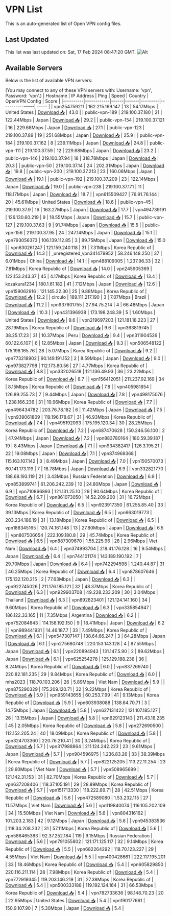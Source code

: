 # VPN List

This is an auto-generated list of Open VPN config files.

## Last Updated

This list was last updated on: Sat, 17 Feb 2024 08:47:20 GMT.
![Alt](https://repobeats.axiom.co/api/embed/186b98318ef1479477931607c1ad7d823f12451f.svg "Repobeats analytics image")

## Available Servers

Below is the list of available VPN servers:

(You may connect to any of these VPN servers with: Username: 'vpn', Password: 'vpn'.)
| Hostname | IP Address | Ping | Speed | Country | OpenVPN Config | Score |
|----------|------------|------|-------|---------|----------------| ----- |
| vpn254759211 | 162.215.169.147 | 13 | 54.17Mbps | United States | [Download 📥](./configs/server_0_US.ovpn) | 43.0 |
| public-vpn-189 | 219.100.37.180 | 21 | 122.44Mbps | Japan | [Download 📥](./configs/server_1_JP.ovpn) | 29.2 |
| public-vpn-154 | 219.100.37.121 | 16 | 229.68Mbps | Japan | [Download 📥](./configs/server_2_JP.ovpn) | 27.1 |
| public-vpn-123 | 219.100.37.89 | 19 | 251.68Mbps | Japan | [Download 📥](./configs/server_3_JP.ovpn) | 25.9 |
| public-vpn-184 | 219.100.37.162 | 8 | 239.11Mbps | Japan | [Download 📥](./configs/server_4_JP.ovpn) | 24.8 |
| public-vpn-111 | 219.100.37.59 | 12 | 229.68Mbps | Japan | [Download 📥](./configs/server_5_JP.ovpn) | 23.2 |
| public-vpn-146 | 219.100.37.94 | 18 | 318.78Mbps | Japan | [Download 📥](./configs/server_6_JP.ovpn) | 20.3 |
| public-vpn-50 | 219.100.37.14 | 24 | 202.31Mbps | Japan | [Download 📥](./configs/server_7_JP.ovpn) | 19.8 |
| public-vpn-200 | 219.100.37.213 | 23 | 160.06Mbps | Japan | [Download 📥](./configs/server_8_JP.ovpn) | 19.1 |
| public-vpn-192 | 219.100.37.209 | 23 | 122.14Mbps | Japan | [Download 📥](./configs/server_9_JP.ovpn) | 19.0 |
| public-vpn-238 | 219.100.37.171 | 11 | 118.17Mbps | Japan | [Download 📥](./configs/server_10_JP.ovpn) | 18.7 |
| vpn615509427 | 76.91.76.144 | 20 | 45.61Mbps | United States | [Download 📥](./configs/server_11_US.ovpn) | 18.6 |
| public-vpn-45 | 219.100.37.9 | 16 | 163.27Mbps | Japan | [Download 📥](./configs/server_12_JP.ovpn) | 17.7 |
| vpn494739191 | 126.130.60.219 | 9 | 18.55Mbps | Japan | [Download 📥](./configs/server_13_JP.ovpn) | 15.7 |
| public-vpn-127 | 219.100.37.63 | 9 | 91.74Mbps | Japan | [Download 📥](./configs/server_14_JP.ovpn) | 15.5 |
| public-vpn-156 | 219.100.37.95 | 24 | 247.14Mbps | Japan | [Download 📥](./configs/server_15_JP.ovpn) | 15.1 |
| vpn793056373 | 106.139.112.85 | 3 | 89.75Mbps | Japan | [Download 📥](./configs/server_16_JP.ovpn) | 15.0 |
| vpn630261247 | 121.159.240.118 | 31 | 7.31Mbps | Korea Republic of | [Download 📥](./configs/server_17_KR.ovpn) | 14.3 |
| _unregistered_vpn341479952 | 58.246.148.250 | 37 | 6.01Mbps | China | [Download 📥](./configs/server_18_CN.ovpn) | 14.1 |
| vpn488109005 | 1.237.96.33 | 32 | 7.81Mbps | Korea Republic of | [Download 📥](./configs/server_19_KR.ovpn) | 14.0 |
| vpn245905369 | 122.153.243.37 | 45 | 4.17Mbps | Korea Republic of | [Download 📥](./configs/server_20_KR.ovpn) | 13.4 |
| kozakura1234 | 180.1.61.182 | 41 | 7.12Mbps | Japan | [Download 📥](./configs/server_21_JP.ovpn) | 12.6 |
| vpn159062916 | 121.145.22.30 | 25 | 9.88Mbps | Korea Republic of | [Download 📥](./configs/server_22_KR.ovpn) | 12.2 |
| circulo | 189.111.217.190 | 3 | 7.07Mbps | Brazil | [Download 📥](./configs/server_23_BR.ovpn) | 11.2 |
| vpn937601755 | 27.94.75.214 | 4 | 66.48Mbps | Japan | [Download 📥](./configs/server_24_JP.ovpn) | 10.3 |
| vpn431396938 | 173.198.248.39 | 5 | 1.60Mbps | United States | [Download 📥](./configs/server_25_US.ovpn) | 9.6 |
| vpn219697203 | 121.181.18.223 | 27 | 28.19Mbps | Korea Republic of | [Download 📥](./configs/server_26_KR.ovpn) | 9.6 |
| vpn363819745 | 38.25.17.23 | 31 | 10.37Mbps | Peru | [Download 📥](./configs/server_27_PE.ovpn) | 9.4 |
| vpn311904526 | 60.122.6.107 | 6 | 12.85Mbps | Japan | [Download 📥](./configs/server_28_JP.ovpn) | 9.3 |
| vpn506548122 | 175.198.165.76 | 28 | 5.07Mbps | Korea Republic of | [Download 📥](./configs/server_29_KR.ovpn) | 9.2 |
| vpn773218902 | 90.149.191.152 | 2 | 8.59Mbps | Japan | [Download 📥](./configs/server_30_JP.ovpn) | 9.0 |
| vpn973827798 | 112.173.80.56 | 27 | 4.77Mbps | Korea Republic of | [Download 📥](./configs/server_31_KR.ovpn) | 8.8 |
| vpn332026518 | 121.136.49.93 | 36 | 23.22Mbps | Korea Republic of | [Download 📥](./configs/server_32_KR.ovpn) | 8.7 |
| vpn156412051 | 211.237.92.169 | 34 | 8.15Mbps | Korea Republic of | [Download 📥](./configs/server_33_KR.ovpn) | 7.8 |
| vpn405981854 | 126.89.255.73 | 7 | 9.44Mbps | Japan | [Download 📥](./configs/server_34_JP.ovpn) | 7.8 |
| vpn498175076 | 1.238.166.236 | 31 | 19.96Mbps | Korea Republic of | [Download 📥](./configs/server_35_KR.ovpn) | 7.7 |
| vpn496434782 | 203.76.78.182 | 6 | 11.42Mbps | Japan | [Download 📥](./configs/server_36_JP.ovpn) | 7.5 |
| vpn939061809 | 119.196.178.67 | 31 | 46.93Mbps | Korea Republic of | [Download 📥](./configs/server_37_KR.ovpn) | 7.4 |
| vpn495192093 | 175.195.120.34 | 30 | 28.25Mbps | Korea Republic of | [Download 📥](./configs/server_38_KR.ovpn) | 7.2 |
| vpn687470628 | 150.246.56.100 | 2 | 47.94Mbps | Japan | [Download 📥](./configs/server_39_JP.ovpn) | 7.2 |
| vpn883780164 | 180.59.39.187 | 19 | 8.43Mbps | Japan | [Download 📥](./configs/server_40_JP.ovpn) | 7.1 |
| vpn934382417 | 126.3.195.21 | 22 | 19.08Mbps | Japan | [Download 📥](./configs/server_41_JP.ovpn) | 7.1 |
| vpn874969368 | 115.163.107.142 | 3 | 8.49Mbps | Japan | [Download 📥](./configs/server_42_JP.ovpn) | 7.0 |
| vpn150570073 | 60.141.173.119 | 7 | 18.78Mbps | Japan | [Download 📥](./configs/server_43_JP.ovpn) | 6.9 |
| vpn332821770 | 188.68.193.119 | 21 | 3.43Mbps | Russian Federation | [Download 📥](./configs/server_44_RU.ovpn) | 6.9 |
| vpn853899741 | 61.206.242.239 | 10 | 24.80Mbps | Japan | [Download 📥](./configs/server_45_JP.ovpn) | 6.9 |
| vpn710866893 | 121.131.25.10 | 29 | 90.64Mbps | Korea Republic of | [Download 📥](./configs/server_46_KR.ovpn) | 6.7 |
| vpn861073050 | 14.52.209.200 | 31 | 16.72Mbps | Korea Republic of | [Download 📥](./configs/server_47_KR.ovpn) | 6.5 |
| vpn923917350 | 61.255.85.40 | 33 | 39.13Mbps | Korea Republic of | [Download 📥](./configs/server_48_KR.ovpn) | 6.5 |
| vpn663019773 | 203.234.186.19 | 31 | 13.18Mbps | Korea Republic of | [Download 📥](./configs/server_49_KR.ovpn) | 6.5 |
| vpn188345165 | 120.74.161.148 | 13 | 27.80Mbps | Japan | [Download 📥](./configs/server_50_JP.ovpn) | 6.5 |
| vpn807506654 | 222.109.180.8 | 29 | 45.74Mbps | Korea Republic of | [Download 📥](./configs/server_51_KR.ovpn) | 6.5 |
| vpn887309670 | 1.55.225.96 | 28 | 2.96Mbps | Viet Nam | [Download 📥](./configs/server_52_VN.ovpn) | 6.4 |
| vpn374993704 | 218.41.176.128 | 16 | 9.54Mbps | Japan | [Download 📥](./configs/server_53_JP.ovpn) | 6.4 |
| vpn744101174 | 143.189.190.192 | 7 | 29.70Mbps | Japan | [Download 📥](./configs/server_54_JP.ovpn) | 6.4 |
| vpn742294598 | 1.240.44.87 | 31 | 46.25Mbps | Korea Republic of | [Download 📥](./configs/server_55_KR.ovpn) | 6.4 |
| vpn878607646 | 175.132.120.215 | 2 | 77.63Mbps | Japan | [Download 📥](./configs/server_56_JP.ovpn) | 6.3 |
| vpn922745026 | 211.176.185.121 | 32 | 48.37Mbps | Korea Republic of | [Download 📥](./configs/server_57_KR.ovpn) | 6.3 |
| vpn929903708 | 49.228.233.209 | 30 | 3.04Mbps | Thailand | [Download 📥](./configs/server_58_TH.ovpn) | 6.3 |
| vpn892823401 | 121.124.141.160 | 34 | 9.60Mbps | Korea Republic of | [Download 📥](./configs/server_59_KR.ovpn) | 6.3 |
| vpn335854947 | 186.122.33.165 | 11 | 7.35Mbps | Argentina | [Download 📥](./configs/server_60_AR.ovpn) | 6.2 |
| vpn752084843 | 114.158.192.150 | 9 | 18.41Mbps | Japan | [Download 📥](./configs/server_61_JP.ovpn) | 6.2 |
| vpn989441931 | 14.46.187.7 | 33 | 7.49Mbps | Korea Republic of | [Download 📥](./configs/server_62_KR.ovpn) | 6.1 |
| vpn547307147 | 138.64.66.247 | 3 | 64.28Mbps | Japan | [Download 📥](./configs/server_63_JP.ovpn) | 6.1 |
| vpn275680748 | 220.153.143.128 | 4 | 87.55Mbps | Japan | [Download 📥](./configs/server_64_JP.ovpn) | 6.1 |
| vpn220894943 | 131.147.5.90 | 2 | 89.62Mbps | Japan | [Download 📥](./configs/server_65_JP.ovpn) | 6.1 |
| vpn625254278 | 125.129.188.236 | 36 | 8.24Mbps | Korea Republic of | [Download 📥](./configs/server_66_KR.ovpn) | 6.0 |
| vpn837269740 | 220.82.181.235 | 29 | 9.84Mbps | Korea Republic of | [Download 📥](./configs/server_67_KR.ovpn) | 6.0 |
| mhs2023 | 118.70.103.206 | 26 | 5.89Mbps | Viet Nam | [Download 📥](./configs/server_68_VN.ovpn) | 5.9 |
| vpn875290329 | 175.209.120.71 | 32 | 9.22Mbps | Korea Republic of | [Download 📥](./configs/server_69_KR.ovpn) | 5.9 |
| vpn959143655 | 60.253.7.99 | 41 | 9.13Mbps | Korea Republic of | [Download 📥](./configs/server_70_KR.ovpn) | 5.9 |
| vpn603938088 | 138.64.70.71 | 3 | 14.75Mbps | Japan | [Download 📥](./configs/server_71_JP.ovpn) | 5.8 |
| vpn627131422 | 121.107.185.127 | 26 | 13.15Mbps | Japan | [Download 📥](./configs/server_72_JP.ovpn) | 5.8 |
| vpn629123143 | 211.43.18.235 | 45 | 2.05Mbps | Korea Republic of | [Download 📥](./configs/server_73_KR.ovpn) | 5.8 |
| vpn272690500 | 112.152.205.24 | 40 | 18.09Mbps | Korea Republic of | [Download 📥](./configs/server_74_KR.ovpn) | 5.8 |
| vpn324703360 | 220.76.210.41 | 30 | 3.24Mbps | Korea Republic of | [Download 📥](./configs/server_75_KR.ovpn) | 5.7 |
| vpn317988864 | 211.124.242.223 | 23 | 9.61Mbps | Japan | [Download 📥](./configs/server_76_JP.ovpn) | 5.7 |
| vpn904596975 | 1.236.83.26 | 33 | 38.39Mbps | Korea Republic of | [Download 📥](./configs/server_77_KR.ovpn) | 5.7 |
| vpn822125205 | 113.22.11.254 | 23 | 29.60Mbps | Viet Nam | [Download 📥](./configs/server_78_VN.ovpn) | 5.7 |
| vpn508965699 | 121.142.31.153 | 31 | 82.70Mbps | Korea Republic of | [Download 📥](./configs/server_79_KR.ovpn) | 5.7 |
| vpn637208406 | 118.37.105.191 | 29 | 28.89Mbps | Korea Republic of | [Download 📥](./configs/server_80_KR.ovpn) | 5.7 |
| vpn151713330 | 118.222.89.71 | 28 | 42.51Mbps | Korea Republic of | [Download 📥](./configs/server_81_KR.ovpn) | 5.6 |
| vpn472589080 | 1.53.232.115 | 27 | 11.57Mbps | Viet Nam | [Download 📥](./configs/server_82_VN.ovpn) | 5.6 |
| vpn119840074 | 116.105.202.109 | 34 | 15.50Mbps | Viet Nam | [Download 📥](./configs/server_83_VN.ovpn) | 5.6 |
| vpn804316162 | 101.203.2.183 | 42 | 9.12Mbps | Japan | [Download 📥](./configs/server_84_JP.ovpn) | 5.6 |
| vpn945383536 | 118.34.208.232 | 31 | 57.11Mbps | Korea Republic of | [Download 📥](./configs/server_85_KR.ovpn) | 5.6 |
| vpn586465383 | 92.37.252.184 | 119 | 9.15Mbps | Russian Federation | [Download 📥](./configs/server_86_RU.ovpn) | 5.6 |
| vpn791055802 | 121.171.125.117 | 32 | 9.14Mbps | Korea Republic of | [Download 📥](./configs/server_87_KR.ovpn) | 5.5 |
| vpn682264292 | 118.70.123.227 | 29 | 4.55Mbps | Viet Nam | [Download 📥](./configs/server_88_VN.ovpn) | 5.5 |
| vpn400428661 | 222.117.195.201 | 33 | 18.46Mbps | Korea Republic of | [Download 📥](./configs/server_89_KR.ovpn) | 5.4 |
| vpn605829850 | 220.116.211.114 | 28 | 7.98Mbps | Korea Republic of | [Download 📥](./configs/server_90_KR.ovpn) | 5.4 |
| vpn772919345 | 119.203.146.219 | 31 | 27.38Mbps | Korea Republic of | [Download 📥](./configs/server_91_KR.ovpn) | 5.4 |
| vpn500333188 | 119.192.124.164 | 31 | 66.53Mbps | Korea Republic of | [Download 📥](./configs/server_92_KR.ovpn) | 5.4 |
| vpn782733636 | 98.148.70.23 | 20 | 22.95Mbps | United States | [Download 📥](./configs/server_93_US.ovpn) | 5.4 |
| vpn190177661 | 150.9.107.90 | 7 | 5.30Mbps | Japan | [Download 📥](./configs/server_94_JP.ovpn) | 5.4 |
